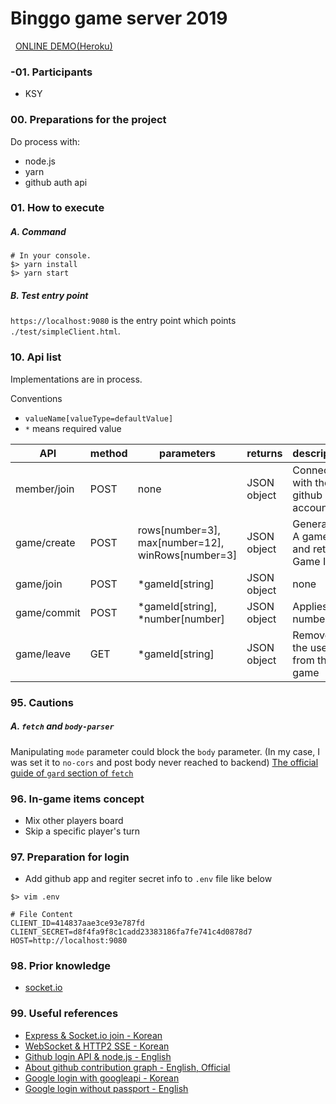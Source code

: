 # Binggo game server 2019
&nbsp;
[ONLINE DEMO(Heroku)](https://bingo2019.herokuapp.com/) 

### -01. Participants
- KSY

### 00. Preparations for the project
Do process with:
- node.js
- yarn
- github auth api

### 01. How to execute

##### A. Command
```
# In your console.
$> yarn install
$> yarn start
```
##### B. Test entry point
`https://localhost:9080` is the entry point which points `./test/simpleClient.html`.

### 10. Api list

Implementations are in process. 

Conventions
- `valueName[valueType=defaultValue]`
- `*` means required value

| API | method | parameters | returns | description | status |
|-----| -----|-----|-----|-----|-----|
| member/join | POST | none | JSON object | Connects with the github account | On working |
| game/create | POST | rows[number=3], max[number=12], winRows[number=3] | JSON object | Generates A game and returns Game ID | On working |
| game/join | POST | *gameId[string] | JSON object | none | On working |
| game/commit | POST | *gameId[string], *number[number] | JSON object | Applies a number | On working | 
| game/leave | GET | *gameId[string] | JSON object | Removes the user from the game | On working | 


### 95. Cautions

##### A. `fetch` and `body-parser`
Manipulating `mode` parameter could block the `body` parameter. (In my case, I was set it to `no-cors` and post body never reached to backend)
[The official guide of `gard` section of `fetch`](https://developer.mozilla.org/ko/docs/Web/API/Fetch_API/Fetch%EC%9D%98_%EC%82%AC%EC%9A%A9%EB%B2%95#%EA%B0%80%EB%93%9C) 


### 96. In-game items concept
- Mix other players board
- Skip a specific player's turn 

### 97. Preparation for login
- Add github app and regiter secret info to `.env` file like below
```
$> vim .env

# File Content
CLIENT_ID=414837aae3ce93e787fd
CLIENT_SECRET=d8f4fa9f8c1cadd23383186fa7fe741c4d0878d7
HOST=http://localhost:9080
```

### 98. Prior knowledge
- [ socket.io ](https://socket.io/docs/)

### 99. Useful references
- [ Express & Socket.io join - Korean ](https://poiemaweb.com/nodejs-socketio)
- [ WebSocket & HTTP2 SSE - Korean ](https://engineering.huiseoul.com/자바스크립트는-어떻게-작동하는가-웹소켓-및-http-2-sse-1ccde9f9dc51)
- [ Github login API & node.js - English ](http://shiya.io/how-to-do-3-legged-oauth-with-github-a-general-guide-by-example-with-node-js/)
- [ About github contribution graph - English, Official ](https://help.github.com/articles/why-are-my-contributions-not-showing-up-on-my-profile/)
- [ Google login with googleapi - Korean ](https://pangyeon.tistory.com/40)
- [ Google login without passport - English ](https://medium.com/@jackrobertscott/how-to-use-google-auth-api-with-node-js-888304f7e3a0)
